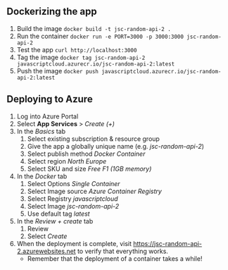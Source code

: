 ## Dockerizing the app
1. Build the image `docker build -t jsc-random-api-2 .`
2. Run the container `docker run -e PORT=3000 -p 3000:3000 jsc-random-api-2`
3. Test the app `curl http://localhost:3000`
4. Tag the image `docker tag jsc-random-api-2 javascriptcloud.azurecr.io/jsc-random-api-2:latest`
5. Push the image `docker push javascriptcloud.azurecr.io/jsc-random-api-2:latest`

## Deploying to Azure
1. Log into Azure Portal
2. Select **App Services** > *Create (+)*
3. In the *Basics* tab
    1. Select existing subscription & resource group
    2. Give the app a globally unique name (e.g. *jsc-random-api-2*)
    3. Select publish method *Docker Container*
    5. Select region *North Europe*
    6. Select SKU and size *Free F1 (1GB memory)*
4. In the *Docker* tab
    1. Select Options *Single Container*
    2. Select Image source *Azure Container Registry*
    3. Select Registry *javascriptcloud*
    4. Select Image *jsc-random-api-2*
    5. Use default tag *latest*
4. In the *Review + create* tab
    1. Review
    2. Select *Create*
5. When the deployment is complete, visit https://jsc-random-api-2.azurewebsites.net to verify that everything works.
    * Remember that the deployment of a container takes a while!

